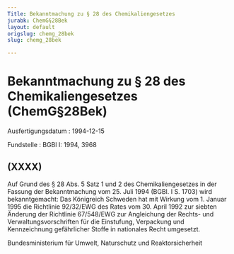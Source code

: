 ```yaml
---
Title: Bekanntmachung zu § 28 des Chemikaliengesetzes
jurabk: ChemG§28Bek
layout: default
origslug: chemg_28bek
slug: chemg_28bek

---
```


# Bekanntmachung zu § 28 des Chemikaliengesetzes (ChemG§28Bek)

Ausfertigungsdatum
:   1994-12-15

Fundstelle
:   BGBl I: 1994, 3968



## (XXXX)

Auf Grund des § 28 Abs. 5 Satz 1 und 2 des Chemikaliengesetzes in der
Fassung der Bekanntmachung vom 25. Juli 1994 (BGBl. I S. 1703) wird
bekanntgemacht:
Das Königreich Schweden hat mit Wirkung vom 1. Januar 1995 die
Richtlinie 92/32/EWG des Rates vom 30. April 1992 zur siebten Änderung
der Richtlinie 67/548/EWG zur Angleichung der Rechts- und
Verwaltungsvorschriften für die Einstufung, Verpackung und
Kennzeichnung gefährlicher Stoffe in nationales Recht umgesetzt.

Bundesministerium für Umwelt, Naturschutz und Reaktorsicherheit

